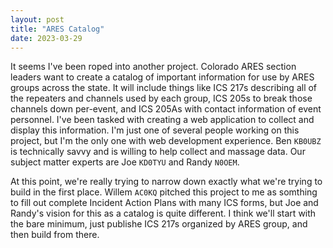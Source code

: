 ```yaml
---
layout: post
title: "ARES Catalog"
date: 2023-03-29
---
```


It seems I've been roped into another project. Colorado ARES section leaders want to create a
catalog of important information for use by ARES groups across the state. It will include things
like ICS 217s describing all of the repeaters and channels used by each group, ICS 205s to break
those channels down per-event, and ICS 205As with contact information of event personnel. I've been
tasked with creating a web application to collect and display this information. I'm just one of
several people working on this project, but I'm the only one with web development experience. Ben
`KB0UBZ` is technically savvy and is willing to help collect and massage data. Our subject matter
experts are Joe `KD0TYU` and Randy `N0OEM`.

At this point, we're really trying to narrow down exactly what we're trying to build in the first
place. Willem `AC0KQ` pitched this project to me as somthing to fill out complete Incident Action
Plans with many ICS forms, but Joe and Randy's vision for this as a catalog is quite different. I
think we'll start with the bare minimum, just publishe ICS 217s organized by ARES group, and then
build from there.
